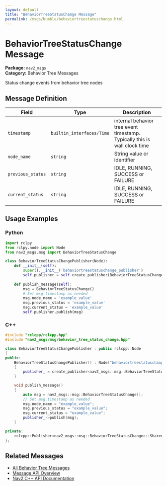 ```yaml
---
layout: default
title: "BehaviorTreeStatusChange Message"
permalink: /msgs/humble/behaviortreestatuschange.html
---
```


# BehaviorTreeStatusChange Message

**Package:** `nav2_msgs`  
**Category:** Behavior Tree Messages

Status change events from behavior tree nodes

## Message Definition

| Field | Type | Description |
|-------|------|-------------|
| `timestamp` | `builtin_interfaces/Time` | internal behavior tree event timestamp. Typically this is wall clock time |
| `node_name` | `string` | String value or identifier |
| `previous_status` | `string` | IDLE, RUNNING, SUCCESS or FAILURE |
| `current_status` | `string` | IDLE, RUNNING, SUCCESS or FAILURE |



## Usage Examples

### Python

```python
import rclpy
from rclpy.node import Node
from nav2_msgs.msg import BehaviorTreeStatusChange

class BehaviorTreeStatusChangePublisher(Node):
    def __init__(self):
        super().__init__('behaviortreestatuschange_publisher')
        self.publisher = self.create_publisher(BehaviorTreeStatusChange, 'behaviortreestatuschange', 10)
        
    def publish_message(self):
        msg = BehaviorTreeStatusChange()
        # Set msg.timestamp as needed
        msg.node_name = 'example_value'
        msg.previous_status = 'example_value'
        msg.current_status = 'example_value'
        self.publisher.publish(msg)
```

### C++

```cpp
#include "rclcpp/rclcpp.hpp"
#include "nav2_msgs/msg/behavior_tree_status_change.hpp"

class BehaviorTreeStatusChangePublisher : public rclcpp::Node
{
public:
    BehaviorTreeStatusChangePublisher() : Node("behaviortreestatuschange_publisher")
    {
        publisher_ = create_publisher<nav2_msgs::msg::BehaviorTreeStatusChange>("behaviortreestatuschange", 10);
    }

    void publish_message()
    {
        auto msg = nav2_msgs::msg::BehaviorTreeStatusChange();
        // Set msg.timestamp as needed
        msg.node_name = "example_value";
        msg.previous_status = "example_value";
        msg.current_status = "example_value";
        publisher_->publish(msg);
    }

private:
    rclcpp::Publisher<nav2_msgs::msg::BehaviorTreeStatusChange>::SharedPtr publisher_;
};
```

## Related Messages

- [All Behavior Tree Messages](/humble/msgs/index.html#behavior-tree-messages)
- [Message API Overview](/humble/msgs/index.html)
- [Nav2 C++ API Documentation](/humble/html/index.html)
